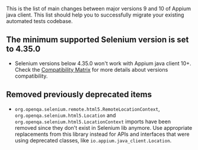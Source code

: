 This is the list of main changes between major versions 9 and 10 of Appium 
java client. This list should help you to successfully migrate your 
existing automated tests codebase.


## The minimum supported Selenium version is set to 4.35.0

- Selenium versions below 4.35.0 won't work with Appium java client 10+.
Check the [Compatibility Matrix](../README.md#compatibility-matrix) for more
details about versions compatibility.

## Removed previously deprecated items

- `org.openqa.selenium.remote.html5.RemoteLocationContext`, `org.openqa.selenium.html5.Location` and 
  `org.openqa.selenium.html5.LocationContext` imports have been removed since they don't exist
  in Selenium lib anymore. Use appropriate replacements from this library instead for APIs and 
  interfaces that were using deprecated classes, like `io.appium.java_client.Location`. 
